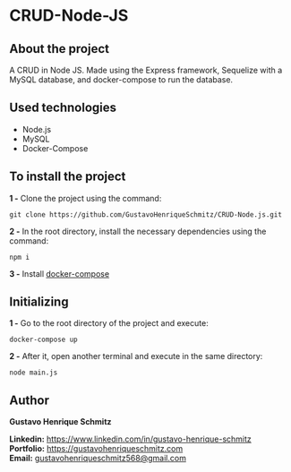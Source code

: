 # CRUD-Node-JS

## About the project
A CRUD in Node JS. Made using the Express framework, Sequelize with a MySQL database, and docker-compose to run the database.

## Used technologies
- Node.js
- MySQL
- Docker-Compose

## To install the project
**1 -** Clone the project using the command:
```
git clone https://github.com/GustavoHenriqueSchmitz/CRUD-Node.js.git
```

**2 -** In the root directory, install the necessary dependencies using the command:
```
npm i
```

**3 -** Install [docker-compose](https://docs.docker.com/compose/install/)

## Initializing
**1 -** Go to the root directory of the project and execute:
```
docker-compose up
```

**2 -** After it, open another terminal and execute in the same directory:
```
node main.js
```

## Author
**Gustavo Henrique Schmitz**

**Linkedin:** https://www.linkedin.com/in/gustavo-henrique-schmitz  
**Portfolio:** https://gustavohenriqueschmitz.com  
**Email:** gustavohenriqueschmitz568@gmail.com  
